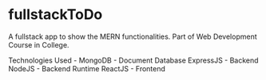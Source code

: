 # fullstackToDo
A fullstack app to show the MERN functionalities. Part of Web Development Course in College.

Technologies Used - 
MongoDB - Document Database
ExpressJS - Backend
NodeJS - Backend Runtime
ReactJS - Frontend
